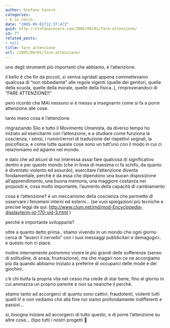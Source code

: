 ```yaml
---
author: Stefano Cecere
categories:
- E io cecio..
date: "2005-09-01T12:37:47Z"
guid: http://stefanocecere.com/2005/09/01/fare-attenzione/
id: 77
related_posts:
- null
title: fare attenzione
url: /2005/09/01/fare-attenzione/
---
```


uno degli strumenti pi&#xf9; importanti che abbiamo, &#xe8; l&#x2019;attenzione.

il bello &#xe8; che fin da piccoli, si veniva sgridati appena commettevamo qualcosa di &#x201c;non obbediente&#x201d; alle regole vigenti (quelle dei genitori, quelle della scuola, quelle della morale, quelle della fisica..), rimproverandoci di &#x201c;FARE ATTENZIONE!!&#x201d;

per&#xf2; ricordo che MAI nessuno si &#xe8; messo a insegnarmi come si fa a porre attenzione alle cose.
  
tanto meno cosa &#xe8; l&#x2019;attenzione.

ringraziando Silo e tutto il Movimento Umanista, da diverso tempo ho iniziato ad esercitarmi con l&#x2019;attenzione, e a studiare come funziona la coscienza, i sensi, i rumori/errori di traduzione dei rispettivi segnali, la psicofisica, e come tutte queste cose sono un tutt&#x2019;uno con il modo in cui ci relazioniamo ed agiamo nel mondo.

e dato che ad alcuni di noi interessa assai fare qualcosa di significativo dentro e per questo mondo (che in linea di massima ci fa schifo, da quanto &#xe8; diventato violento ed assurdo), esercitare l&#x2019;attenzione diventa fondamentale, perch&#xe8; &#xe8; da essa che dipendono una buoan disposizione all&#x2019;apprendimento, una buona memoria, una maggiore costanza nei propositi e, cosa molto importante, l&#x2019;aumento della capacit&#xe0; di cambiamento

cosa &#xe8; l&#x2019;attenzione? &#xe8; un meccanismo della coscienza che permette di osservare i fenomeni interni ed esterni&#8230; (se vuoi spiegazioni pi&#xf9; tecniche e precise leggi da qui: <http://www.clum.net/md/mod-Encyclopedia-displayterm-id-170-vid-3.html> )

perch&#xe8; &#xe8; importante svilupparla?
  
oltre a quanto detto prima.. stiamo vivendo in un mondo che ogni giorno cerca di &#x201c;lavarci il cervello&#x201d; con i suoi messaggi pubblicitari e demagogici.. e questo non ci piace.
  
inoltre internamente potremmo vivere le pi&#xf9; grandi delle sofferenze (senso di solitudine, di ansia, frustrazione), ma che magari non ce ne accorgiamo pi&#xf9; da quando abbiamo iniziato a preferire di occuparci delle mode e dei giochini..
  
c&#x2019;&#xe8; chi butta la propria vita nel cesso ma crede di star bene, fino al giorno in cui ammazza un proprio parente e non sa neanche il perch&#xe8;.
  
stiamo tanto ad accorgerci di quanto sono cattivi, fraudolenti, violenti tutti quelli l&#xec;! e non vediamo che alla fine noi siamo profondamente indifferenti e passivi&#8230;

s&#xec;, bisogna iniziare ad accorgerci di tutto questo, e di porre l&#x2019;attenzione su altre cose&#8230; (tipo tutti i nostri progetti 🙂